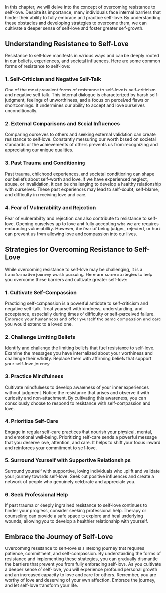 
In this chapter, we will delve into the concept of overcoming resistance to self-love. Despite its importance, many individuals face internal barriers that hinder their ability to fully embrace and practice self-love. By understanding these obstacles and developing strategies to overcome them, we can cultivate a deeper sense of self-love and foster greater self-growth.

## Understanding Resistance to Self-Love

Resistance to self-love manifests in various ways and can be deeply rooted in our beliefs, experiences, and societal influences. Here are some common forms of resistance to self-love:

### 1\. Self-Criticism and Negative Self-Talk

One of the most prevalent forms of resistance to self-love is self-criticism and negative self-talk. This internal dialogue is characterized by harsh self-judgment, feelings of unworthiness, and a focus on perceived flaws or shortcomings. It undermines our ability to accept and love ourselves unconditionally.

### 2\. External Comparisons and Social Influences

Comparing ourselves to others and seeking external validation can create resistance to self-love. Constantly measuring our worth based on societal standards or the achievements of others prevents us from recognizing and appreciating our unique qualities.

### 3\. Past Trauma and Conditioning

Past trauma, childhood experiences, and societal conditioning can shape our beliefs about self-worth and love. If we have experienced neglect, abuse, or invalidation, it can be challenging to develop a healthy relationship with ourselves. These past experiences may lead to self-doubt, self-blame, and difficulty in receiving love and care.

### 4\. Fear of Vulnerability and Rejection

Fear of vulnerability and rejection can also contribute to resistance to self-love. Opening ourselves up to love and fully accepting who we are requires embracing vulnerability. However, the fear of being judged, rejected, or hurt can prevent us from allowing love and compassion into our lives.

## Strategies for Overcoming Resistance to Self-Love

While overcoming resistance to self-love may be challenging, it is a transformative journey worth pursuing. Here are some strategies to help you overcome these barriers and cultivate greater self-love:

### 1\. Cultivate Self-Compassion

Practicing self-compassion is a powerful antidote to self-criticism and negative self-talk. Treat yourself with kindness, understanding, and acceptance, especially during times of difficulty or self-perceived failure. Embrace your humanness and offer yourself the same compassion and care you would extend to a loved one.

### 2\. Challenge Limiting Beliefs

Identify and challenge the limiting beliefs that fuel resistance to self-love. Examine the messages you have internalized about your worthiness and challenge their validity. Replace them with affirming beliefs that support your self-love journey.

### 3\. Practice Mindfulness

Cultivate mindfulness to develop awareness of your inner experiences without judgment. Notice the resistance that arises and observe it with curiosity and non-attachment. By cultivating this awareness, you can consciously choose to respond to resistance with self-compassion and love.

### 4\. Prioritize Self-Care

Engage in regular self-care practices that nourish your physical, mental, and emotional well-being. Prioritizing self-care sends a powerful message that you deserve love, attention, and care. It helps to shift your focus inward and reinforces your commitment to self-love.

### 5\. Surround Yourself with Supportive Relationships

Surround yourself with supportive, loving individuals who uplift and validate your journey towards self-love. Seek out positive influences and create a network of people who genuinely celebrate and appreciate you.

### 6\. Seek Professional Help

If past trauma or deeply ingrained resistance to self-love continues to hinder your progress, consider seeking professional help. Therapy or counseling can provide a safe space to explore and heal underlying wounds, allowing you to develop a healthier relationship with yourself.

## Embrace the Journey of Self-Love

Overcoming resistance to self-love is a lifelong journey that requires patience, commitment, and self-compassion. By understanding the forms of resistance and implementing these strategies, you can gradually dismantle the barriers that prevent you from fully embracing self-love. As you cultivate a deeper sense of self-love, you will experience profound personal growth and an increased capacity to love and care for others. Remember, you are worthy of love and deserving of your own affection. Embrace the journey, and let self-love transform your life.
